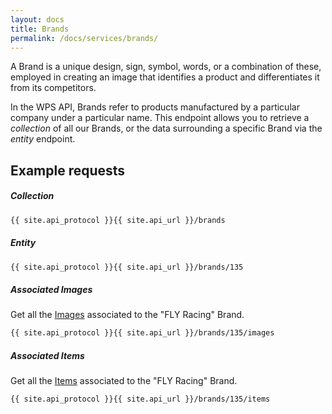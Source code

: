 ```yaml
---
layout: docs
title: Brands
permalink: /docs/services/brands/
---
```


[var_Images]: /docs/services/images
[var_Items]: /docs/services/items

A Brand is a unique design, sign, symbol, words, or a combination of these, employed in creating an image that identifies a product and differentiates it from its competitors. 

In the WPS API, Brands refer to products manufactured by a particular company under a particular name. This endpoint allows you to retrieve a *collection* of all our Brands, or 
the data surrounding a specific Brand via the *entity* endpoint.

## Example requests

##### Collection
```sh
{{ site.api_protocol }}{{ site.api_url }}/brands
```

##### Entity
```sh
{{ site.api_protocol }}{{ site.api_url }}/brands/135
```

##### Associated Images
 Get all the [Images][var_Images] associated to the "FLY Racing" Brand.
```sh
{{ site.api_protocol }}{{ site.api_url }}/brands/135/images
```

##### Associated Items
Get all the [Items][var_Items] associated to the "FLY Racing" Brand.
```sh
{{ site.api_protocol }}{{ site.api_url }}/brands/135/items
```
